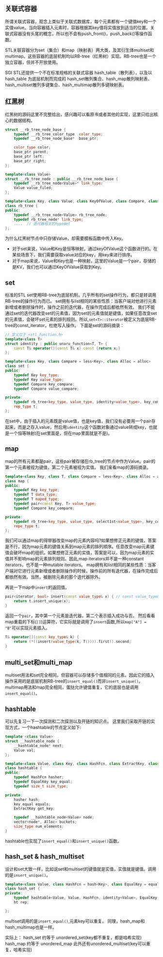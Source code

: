 ## 关联式容器
所谓关联式容器，观念上类似于关联式数据库，每个元素都有一个键值key和一个实值value。当向容器插入元素时，容器根据其key值将实值放到适当的位置。关联式容器没有头尾的概念，所以也不会有push_front()，push_back()等操作函数。

STL关联容器分为set（集合）和map（映射表）两大类，及其衍生体multiset和multimap。这些容器的底层机制均以RB-tree（红黑树）实现。RB-tree也是一个独立容器，但并不开放使用。

SGI STL还提供一个不在标准规格的关联式容器 hash_table（散列表），以及以 hash_table 为底层机制而完成的 hash_set散列集合、hash_map散列映射表、hash_multiset散列多键集合、hash_multimap散列多键映射表。

## 红黑树
红黑树的源码这里不完整给出，感兴趣可以看原书或者其他的实现，这里只给出核心的数据结构。
```c++
struct __rb_tree_node_base {
    typedef __rb_tree_color_type  color_type;
    typedef __rb_tree_node_base*  base_ptr;

    color_type color;
    base_ptr parent;
    base_ptr left;
    base_ptr right;
};

template<class Value>
struct __rb_tree_node : public __rb_tree_node_base {
    typedef __rb_tree_node<Value>* link_type;
    Value value_filed;
};

template<class Key, class Value, class KeyOfValue, class Compare, class Alloc = alloc> 
class rb_tree {
public:
    typedef __rb_tree_node<Value> rb_tree_node;
    typedef rb_tree_node* link_type;
    ....  // 迭代器相关的typedef
};
```
为什么红黑树节点中只存储Value，却需要模板函数中传入Key。
- 对于set来说，Value和Key是恒等映射，通过keyOfValue这个函数进行的。在某些场景下，我们需要获取value对应的key，用key来进行排序。
- 对于map来说，Value和Key也是一种映射，这里的Value是一个pair，存储的是KV，我们也可以通过KeyOfValue获取到Key。


## set
标准的STL set使用RB-tree为底层机制，几乎所有的set操作行为，都只是转调用RB-tree的操作行为而已。
set拥有与list相同的某些性质：当客户端对他进行元素新增或者删除操作时，操作之前的迭代器，在操作完成后都依然有效。
我们不能通过set的迭代器改变set的元素值，因为set的元素值就是键值，如果任意改变set的元素值，会破坏set元素的排列规则。所以,`set<T>::iterator`被定义为底层RB-tree的const_iterator，杜绝写入操作。
下面是set的源码摘录：
```c++
// 定义位于 <stl_function.h>
template<class T>
struct identity : public unaru_function<T, T> {
    const T& operator()(const T& x) const {return x;}
};

template<class Key, class Compare = less<Key>, class Alloc = alloc>
class set {
public:
    typedef Key key_type;
    typedef Key value_type;
    typedef Compare key_compare;
    typedef Compare value_compare;

private:
    typedef rb_tree<key_type, value_type, identity<value_type>, key_compare, Alloc> rep_type;
    rep_type t;
};
```
在set中，由于插入的元素既是value值，也是key值，我们没有必要用一个pair存起来，而是之存入value，然后用`identity`这个函数对象通过value转成key，也就是一个恒等映射(在set里面是，但在map里面就是不是)。



## map
map的所有元素都是pair，这些pair被存储在rb_tree的节点中作为Value。pair的第一个元素被视为键值，第二个元素被视为实值。
我们来看map的源码摘录。
```c++
template<class Key, class T, class Compare = less<Key>, class Alloc = alloc>
class map {
public:
    typedef Key key_type;
    typedef T data_type;
    typedef T maped_type;
    typedef pair<const Key, T> value_type;
    typedef Compare key_compare;

private:
    typedef rb_tree<key_type, value_type, select1st<value_type>, key_compare, Alloc> rep_type;
    repe_type t;
};
```
我们可以通过map的得带器改变map的元素内容吗?如果想修正元素的键值，答案是不行，因为map元素的键值关系到map元素的排列顺序。任意改变map元素键值会破坏map的组织。如果想修正元素的实值，答案是可以，因为map元素的实值并不影响map的元素排列规则。因此,map iterators并不是一种constant iterators，也不是一种mutable iterators。
map拥有和list相同的某些性质：当客户端对它进行元素新增或者删除操作的时候，操作前的所有迭代器，在操作完成后都依然有效。当然，被删除元素的那个迭代器除外。

再说一下map中`insert`的返回值。
```c++
pair<iterator, bool> insert(const value_type& x) { // const value_type& 可以接受右值
    return t.insert_unique(x);
}
```
返回一个`pair`，其中第一个元素是迭代器，第二个表示插入成功与否。
然后看看map重载的下标(`[]`)运算符，它实际就是调用了`insert`函数,所以`map["A"] = "B"`可以实现元素插入。
```c++
T& operator[](const key_type& k) {
    return (*((insert(value_type(k, T()))).first)).second;
}
```


## multi_set和multi_map
multiset用法和set完全相同，但容器可以存储多个值相同的元素。因此它的插入操作采用的是底层机制RB-tree的`insert_equal()`而非`insert_unique()`。
multimap用法和map完全相同，蛋挞允许键值重复，它的底层也是调用`insert_equal()`。


## hashtable
可以先复习一下一次探测和二次探测以及开链的知识点。
这里我们采取开链的实现方式，一个hashtable的节点定义如下:
```c++
template <class Value>
struct __hashtable_node {
    __hashtable_node* next;
    Value val;
};

template<class Value, class Key, class HashFcn, class ExtractKey, class EqualKey, class Alloc>
class hashtable {
public:
    typedef HashFcn hasher;
    typedef EqualKey key_equal;
    typedef size_t size_type;

private:
    hasher hash;
    key_equal equals;
    ExtractKey get_key;

    typedef __hashtable_node<Value> node;
    vector<node*, Alloc> buckets;
    size_type num_elements;
}
```
hashtable也实现了`insert_equal()`和`insert_unique()`函数。


## hash_set & hash_multiset
设计和set大致一样，比如说set和multiset的键值就是实值，实值就是键值。调用的是`insert_unique()`。
```c++
template<class Value, class HashFcn = hash<Key>, class EqualKey = equal_to<Value>, class Alloc = alloc>
class hash_set {
private:
    typedef hashtable<Value, Value, HashFcn, identity<Value>, EqualKey, Alloc> ht;
    ht rep;

};
```
multiset调用的是`insert_equal()`,元素key可以重复。
同理，hash_map和hash_multimap也是一样。

实际上：
hash_set 约等于 unordered_set(key都不重复，都是哈希实现)
hash_map 约等于 unordered_map
此外还有unordered_multiset(key可以重复，哈希实现)

